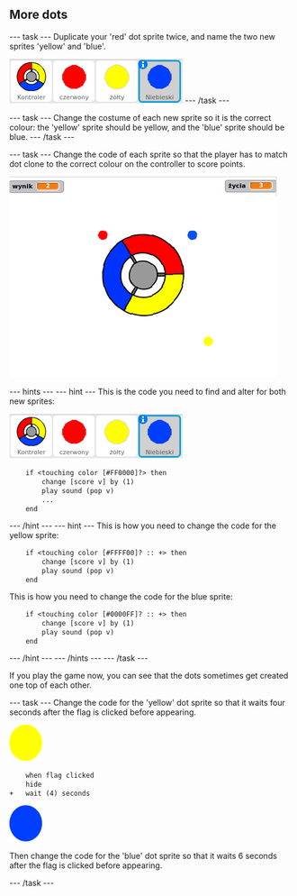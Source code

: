 ## More dots

\--- task \--- Duplicate your 'red' dot sprite twice, and name the two new sprites 'yellow' and 'blue'.

![zrzut ekranu](images/dots-more-dots.png) \--- /task \---

\--- task \--- Change the costume of each new sprite so it is the correct colour: the 'yellow' sprite should be yellow, and the 'blue' sprite should be blue. \--- /task \---

\--- task \--- Change the code of each sprite so that the player has to match dot clone to the correct colour on the controller to score points.

![zrzut ekranu](images/dots-all-test.png)

\--- hints \--- \--- hint \--- This is the code you need to find and alter for both new sprites:

![zrzut ekranu](images/dots-more-dots.png)

```blocks3
    if <touching color [#FF0000]?> then
        change [score v] by (1)
        play sound (pop v)
        ...
    end
```

\--- /hint \--- \--- hint \--- This is how you need to change the code for the yellow sprite:

```blocks3
    if <touching color [#FFFF00]? :: +> then
        change [score v] by (1)
        play sound (pop v)
    end
```

This is how you need to change the code for the blue sprite:

```blocks3
    if <touching color [#0000FF]? :: +> then
        change [score v] by (1)
        play sound (pop v)
    end
```

\--- /hint \--- \--- /hints \--- \--- /task \---

If you play the game now, you can see that the dots sometimes get created one top of each other.

\--- task \--- Change the code for the 'yellow' dot sprite so that it waits four seconds after the flag is clicked before appearing.

![Yellow dot](images/yellow-sprite.png)

```blocks3
    when flag clicked
    hide
+   wait (4) seconds
```

![Blue dot](images/blue-sprite.png)

Then change the code for the 'blue' dot sprite so that it waits 6 seconds after the flag is clicked before appearing.

\--- /task \---